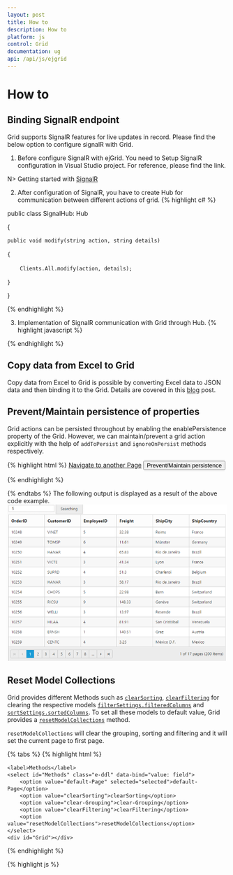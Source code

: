 ```yaml
---
layout: post
title: How to
description: How to
platform: js
control: Grid
documentation: ug
api: /api/js/ejgrid
---
```

# How to

## Binding SignalR endpoint

Grid  supports SignalR features for live updates in record. Please find the below option to configure signalR with Grid. 

1) Before configure SignalR with ejGrid. You need to Setup SignalR configuration in Visual Studio project. For reference, please find the link.

N> Getting started with [SignalR](http://www.asp.net/signalr/overview/getting-started/tutorial-getting-started-with-signalr#setup "signalr") 



2) After configuration of SignalR, you have to create Hub for communication between different actions of grid. 
{% highlight c# %}

public class SignalHub: Hub

{

	public void modify(string action, string details)

	{

		Clients.All.modify(action, details);

	}

}

{% endhighlight %}

3) Implementation of SignalR communication with Grid through Hub.
{% highlight javascript %}

<div id="Grid"></div>
<script type="text/javascript">
  $(function () {
      var data = ej.DataManager(window.gridData).executeLocal(ej.Query().take(50));
      $("#Editing").ejGrid({
          dataSource: data,
          allowPaging: true,
          allowSorting: true,
          actionComplete: "actionComplete",
          editSettings: {
              allowEditing: true,
              allowAdding: true,
              allowDeleting: true
          },
          toolbarSettings: {
              showToolbar: true,
              toolbarItems: [ej.Grid.ToolBarItems.Add, ej.Grid.ToolBarItems.Edit, ej.Grid.ToolBarItems.Delete, ej.Grid.ToolBarItems.Update, ej.Grid.ToolBarItems.Cancel]
          },
          columns:
              [
                  { field: "OrderID", isPrimaryKey: true, headerText: "Order ID", width: 75, textAlign: ej.TextAlign.Right },
                  { field: "CustomerID", headerText: "Customer ID", width: 80 },
                  { field: "EmployeeID", headerText: "Employee ID", width: 75, textAlign: ej.TextAlign.Right },
                  { field: "Freight", width: 75, format: "{0:C}", textAlign: ej.TextAlign.Right },
                  { field: "ShipCity", headerText: "Ship City", width: 110 }
              ]
      });
      window.signal = $.connection.signalHub;
      window.signal.client.modify = function (action, details) {
          details = JSON.parse(details);
          if (action == "add") $("#Editing").ejGrid("addRecord", details);
          else if (action == "beginedit") $("#Editing").ejGrid("updateRecord", "OrderID", details);
          else $("#Editing").ejGrid("deleteRecord", "OrderID", details);
      };
      $.connection.hub.start().done(function () {
          window.actionComplete = function (args) {
              if (args.requestType == "save" || args.requestType == "delete") window.signal.server.modify(args.requestType == "delete" ? args.requestType : window.previousAction, JSON.stringify(args.rowData));
              if (args.requestType != "delete") window.previousAction = args.requestType;
          }
      });
  });
  
</script>


{% endhighlight %}

## Copy data from Excel to Grid

Copy data from Excel to Grid is possible by converting Excel data to JSON data and then binding it to the Grid. Details are covered in this [blog](https://www.syncfusion.com/blogs/post/Copying-and-Pasting-Excel-Sheet-Data-to-Grid-ASPNET-MVC.aspx) post. 


## Prevent/Maintain persistence of properties

Grid actions can be persisted throughout by enabling the enablePersistence property of the Grid. However, we can maintain/prevent a grid action explicitly with the help of `addToPersist` and `ignoreOnPersist` methods respectively.

{% highlight html %}
<a href="http://www.syncfusion.com">Navigate to another Page</a>
<button id="btn">Prevent/Maintain persistence</button>
<div id="Grid"></div>
    <script type="text/javascript">
        $(function () {
            $("#Grid").ejGrid({
                dataSource: window.gridData,
                allowFiltering: true,
                filterSettings: {filterType: "menu"},
                allowPaging: true,
                allowGrouping: true,
                enablePersistence: true,
                columns: [
                    { field: "OrderID", headerText: "Order ID", width: 75, textAlign: ej.TextAlign.Right },
                    { field: "CustomerID", headerText: "Customer ID", width: 80},
                    { field: "EmployeeID", headerText: "Employee ID", width: 75, textAlign: ej.TextAlign.Right },
                    { field: "Freight", width: 75, format: "{0:C}", textAlign: ej.TextAlign.Right }]
            });
            $("#btn").ejButton({
            click: function(args){
                var gridObj = $("#Grid").ejGrid("instance");//get the gridObject
                // by default the enableAltRow property of the grid is true.
                gridObj.option("model.enableAltRow", false);   //set the enableAltRow property of the grid as false 
                //by default the filterSettings and groupSettings will be persisted upon navigating to another page.
                gridObj.ignoreOnPersist(["filterSettings", "groupSettings"]);// set the properties that are to be prevented from being persisted
                //by default the enableAltRow property of the grid will not be persisted
                gridObj.addToPersist("enableAltRow");// set the properties that are to be maintained for persistence.
            }
            });
        });
  {% endhighlight %}   
  
  So on navigating to another page by clicking on the link, by default the filterSettings and groupSettings will be persisted. But upon clicking the button and navigating, the persist state of the Grid actions are modified.
   
## External Search in Grid

Using [`search`](https://help.syncfusion.com/api/js/ejgrid#methods:search “search”) method of Grid, you can search the string in Grid externally without using in-built toolbar search support. While using [`search`](https://help.syncfusion.com/api/js/ejgrid#methods:search “search”) method it is necessary to set [`allowSearching`](https://help.syncfusion.com/api/js/ejgrid#members:allowsearching “allowSearching”) property as `true`. The following code example explains the above behavior.

{% tabs %}
{% highlight html %}
<div class="content-container-fluid">
    <div class="row">
        <div id="sampleProperties">
            <div class="prop-grid">
                <div class="row">
                    <div class="col-md-3">
                        <input type="text" id="searchString" class="e-ejinputtext" />
                        <input type="button" id="search" value="Searching" />
                    </div>
                </div>
            </div>
        </div>
        <div class="cols-sample-area">
            <div id="Grid"></div>
        </div>
    </div>
</div>


{% endhighlight %}

{% highlight js %}
<script>
    $(function () {
        $("#Grid").ejGrid({
            dataSource: window.gridData,
            allowPaging: true,
            allowSearching: true,
            columns: [
            { field: "OrderID" },
            { field: "CustomerID" },
            { field: "EmployeeID" },
            { field: "Freight" },
            { field: "ShipCity" },
            { field: "ShipCountry" }
            ]
        });
        $("#search").ejButton({ click: "onSearching", size: "small" });
    });
    function onSearching(args) {
        var obj = $("#Grid").ejGrid("instance");
        var val = $("#searchString").val();
        obj.search(val);
    }
</script>


{% endhighlight %}

{% endtabs %}
The following output is displayed as a result of the above code example.
![](externalsearch_images/externalsearch_img1.png)

## Reset Model Collections

Grid provides different Methods such as [`clearSorting`](https://help.syncfusion.com/api/js/ejgrid#methods:clearsorting "clearSorting"), [`clearFiltering`](https://help.syncfusion.com/api/js/ejgrid#methods:clearfiltering "clearFiltering") for clearing the respective models [`filterSettings.filteredColumns`](https://help.syncfusion.com/api/js/ejgrid#members:filtersettings-filteredcolumns "filteredColumns") and [`sortSettings.sortedColumns`](https://help.syncfusion.com/api/js/ejgrid#members:sortsettings-sortedcolumns "sortedColumns"). To set all these models to default value, Grid provides a [`resetModelCollections`](https://help.syncfusion.com/api/js/ejgrid#methods:resetmodelcollections "resetModelCollections") method. 

`resetModelCollections` will clear the grouping, sorting and filtering and it will set the current page to first page. 

{% tabs %}
{% highlight html %}

	<label>Methods</label>
	<select id="Methods" class="e-ddl" data-bind="value: field">
		<option value="default-Page" selected="selected">default-Page</option>
		<option value="clearSorting">clearSorting</option>
		<option value="clear-Grouping">clear-Grouping</option>
		<option value="clearFiltering">clearFiltering</option>
		<option value="resetModelCollections">resetModelCollections</option>
	</select>
    <div id="Grid"></div>

{% endhighlight %}

{% highlight js %}
    <script type="text/javascript">
        $(function () {
			$("#Methods").ejDropDownList({
				watermarkText: "Select Methods",
				width: "100%",
				change: function(args){
					var gridObj = $("#Grid").ejGrid("instance");
					if(args.selectedText == "default-Page") {
					    gridObj.model.pageSettings.currentPage = 1;
					    gridObj.refreshContent();
					}
					else if(args.selectedText == "clearSorting") gridObj.clearSorting();
					else if(args.selectedText == "clear-Grouping") {
					    gridObj.model.groupSettings.groupedColumns = [];
					    gridObj.refreshContent();
					}
					else if(args.selectedText == "clearFiltering") gridObj.clearFiltering();
					else { 
					    gridObj.resetModelCollections();
					    gridObj.refreshContent();
					}
					//clearSorting and clearFiltering methods will refresh the content on its own actions
					//resetModelCollections method and other actions requires, refreshContent method to refresh the content
				}
			});

            $("#Grid").ejGrid({
                dataSource: window.gridData,
                allowPaging: true,
				pageSettings: { currentPage: 3, pageSize: 8 },
                allowSorting: true,
				sortSettings: { sortedColumns: [{field: "OrderID", direction: "ascending"}] },
				allowGrouping: true, 
				groupSettings: { groupedColumns: ["OrderID"] },
                allowFiltering: true,
                filterSettings: { filterType: "excel", 
					filteredColumns: [{ field: "ShipCity", operator: "startswith", value: "r", predicate: "and", matchCase: true }]  
				}, 
				columns: [
				   { field: "OrderID", headerText: "Order ID", textAlign: ej.TextAlign.Right },
				   { field: "EmployeeID", headerText: 'Employee ID', textAlign: ej.TextAlign.Right },
				   { field: "OrderDate", headerText: 'Order Date', format:"{0:dd/MM/yyyy}", textAlign: ej.TextAlign.Right },
				   { field: "CustomerID", headerText: 'Customer ID' },
				   { field: "Freight", headerText: 'Freight', format: "{0:C}", textAlign: ej.TextAlign.Right },
				   { field: "ShipCity", headerText: 'Ship City' }
                ]
            });
        });
    </script>


{% endhighlight %}

{% endtabs %}


The following output is displayed as a result of the above code example.
![](externalsearch_images/ResetModel.png)

## Hierarchy Grid with different foreignkeyfield in parent and child table

The `queryString` property is used to filter the childGrid data based on value in parent Grid data. But when the field name provided in `queryString` does not exists in Child Grid, then `foreignKeyField` property is used to filter the childGrid data. If the foreign key column name differes for parent and child grid then use `foreingnKeyField` property of Grid.

The following code example explains the above behavior.

{% highlight html %}
<a href="http://www.syncfusion.com">Navigate to another Page</a>
<div id="Grid"></div>
    <script type="text/javascript">
        $(function () {
            var dataparent =[{EmployeeID:1,FirstName:"Nancy",City:"Seattle",Country:"USA"},
                            {EmployeeID:2,FirstName:"Andrew",City:"Takoma",Country:"USA"},
                            {EmployeeID:3,FirstName:"Margret",City:"Krickland",Country:"USA"},
                            {EmployeeID:4,FirstName:"Janet",City:"Seattle",Country:"USA"}];
                            
            var datachild = [{OrderID:10248,CustomerName :"Nancy",CustomerID:"VINET",ShipCity:"Graz",ShipName:"Ernst Handel"},
                            {OrderID:10249,CustomerName :"Takoma",CustomerID:"ANATR",ShipCity:"Oulu",ShipName:"Wartian Herkku"},
                            {OrderID:10251,CustomerName :"Krickland",CustomerID:"HANAR",ShipCity:"Bergamo",ShipName:"QUICK-Stop"}];            
                            
            $("#Grid").ejGrid({
                dataSource: dataparent,
                allowSorting: true,
                columns: [
                         { field: "EmployeeID", headerText: 'Employee ID', textAlign: ej.TextAlign.Right, width: 75 },
                         { field: "FirstName", headerText: 'First Name', textAlign: ej.TextAlign.Left, width: 100 },
                         { field: "City", headerText: 'City', textAlign: ej.TextAlign.Left, width: 100 },
                         { field: "Country", headerText: 'Country', textAlign: ej.TextAlign.Left, width: 100 }
                ],
                childGrid: {
                    dataSource: datachild,
                    queryString: "FirstName",
                    foreignKeyField:"CustomerName",
                    allowPaging: true,
                    columns: [
                             { field: "OrderID", headerText: 'Order ID', textAlign: ej.TextAlign.Right, width: 75 },
                             { field: "ShipCity", headerText: 'Ship City', textAlign: ej.TextAlign.Left, width: 100 },
                             { field: "CustomerName", headerText: 'First Name', textAlign: ej.TextAlign.Left, width: 100 },
                             { field: "CustomerID", headerText: 'Freight', textAlign: ej.TextAlign.Left, width: 120 },
                             { field: "ShipName", headerText: 'Ship Name', textAlign: ej.TextAlign.Left, width: 100 }
                    ],
                    
                },
            });
        });
    </script>
  {% endhighlight %}   
  
The following output is displayed as a result of the above code example.
![](Hierarchy-Grid_images/Hierarchy-Grid_images2.png)